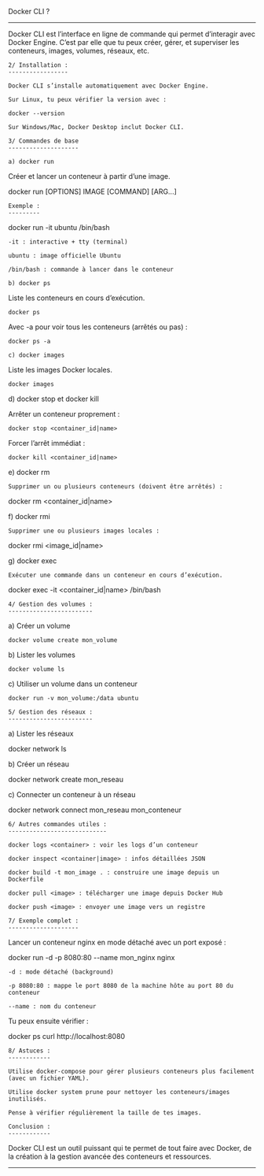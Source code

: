 Docker CLI ?
************************************************************************************************

Docker CLI est l’interface en ligne de commande qui permet d’interagir avec Docker Engine.
C’est par elle que tu peux créer, gérer, et superviser les conteneurs, images, volumes, réseaux, etc.

	2/ Installation :
	-----------------

    Docker CLI s’installe automatiquement avec Docker Engine.

    Sur Linux, tu peux vérifier la version avec :

    docker --version

    Sur Windows/Mac, Docker Desktop inclut Docker CLI.

	3/ Commandes de base
	--------------------

	a) docker run

Créer et lancer un conteneur à partir d’une image.

docker run [OPTIONS] IMAGE [COMMAND] [ARG...]

	Exemple :
	---------

docker run -it ubuntu /bin/bash

    -it : interactive + tty (terminal)

    ubuntu : image officielle Ubuntu

    /bin/bash : commande à lancer dans le conteneur

	b) docker ps
	
Liste les conteneurs en cours d’exécution.

	docker ps

Avec -a pour voir tous les conteneurs (arrêtés ou pas) :

	docker ps -a

	c) docker images

Liste les images Docker locales.

	docker images

d) docker stop et docker kill

Arrêter un conteneur proprement :

	docker stop <container_id|name>

Forcer l’arrêt immédiat :

	docker kill <container_id|name>

e) docker rm

	Supprimer un ou plusieurs conteneurs (doivent être arrêtés) :

docker rm <container_id|name>

f) docker rmi

	Supprimer une ou plusieurs images locales :

docker rmi <image_id|name>

g) docker exec

	Exécuter une commande dans un conteneur en cours d’exécution.

docker exec -it <container_id|name> /bin/bash

	4/ Gestion des volumes :
	------------------------

a) Créer un volume

	docker volume create mon_volume

b) Lister les volumes

	docker volume ls

c) Utiliser un volume dans un conteneur

	docker run -v mon_volume:/data ubuntu

	5/ Gestion des réseaux :
	------------------------

a) Lister les réseaux

docker network ls

b) Créer un réseau

docker network create mon_reseau

c) Connecter un conteneur à un réseau

docker network connect mon_reseau mon_conteneur

	6/ Autres commandes utiles :
	----------------------------

    docker logs <container> : voir les logs d’un conteneur

    docker inspect <container|image> : infos détaillées JSON

    docker build -t mon_image . : construire une image depuis un Dockerfile

    docker pull <image> : télécharger une image depuis Docker Hub

    docker push <image> : envoyer une image vers un registre

	7/ Exemple complet :
	--------------------

Lancer un conteneur nginx en mode détaché avec un port exposé :

docker run -d -p 8080:80 --name mon_nginx nginx

    -d : mode détaché (background)

    -p 8080:80 : mappe le port 8080 de la machine hôte au port 80 du conteneur

    --name : nom du conteneur

Tu peux ensuite vérifier :

docker ps
curl http://localhost:8080

	8/ Astuces :
	------------

    Utilise docker-compose pour gérer plusieurs conteneurs plus facilement (avec un fichier YAML).

    Utilise docker system prune pour nettoyer les conteneurs/images inutilisés.

    Pense à vérifier régulièrement la taille de tes images.

	Conclusion :
	------------

Docker CLI est un outil puissant qui te permet de tout faire avec Docker, de la création 
à la gestion avancée des conteneurs et ressources.

************************************************************************************************
